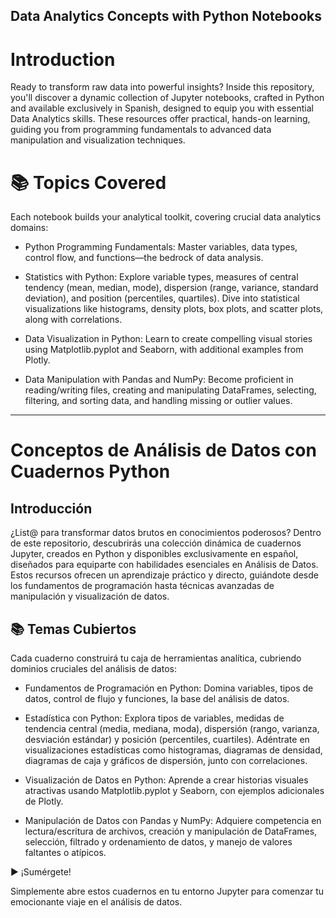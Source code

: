 ## Data Analytics Concepts with Python Notebooks

# Introduction

Ready to transform raw data into powerful insights? Inside this repository, you'll discover a dynamic collection of Jupyter notebooks, crafted in Python and available exclusively in Spanish, designed to equip you with essential Data Analytics skills. These resources offer practical, hands-on learning, guiding you from programming fundamentals to advanced data manipulation and visualization techniques.

# 📚 Topics Covered

Each notebook builds your analytical toolkit, covering crucial data analytics domains:

* Python Programming Fundamentals: Master variables, data types, control flow, and functions—the bedrock of data analysis.

* Statistics with Python: Explore variable types, measures of central tendency (mean, median, mode), dispersion (range, variance, standard deviation), and position (percentiles, quartiles). Dive into statistical visualizations like histograms, density plots, box plots, and scatter plots, along with correlations.

* Data Visualization in Python: Learn to create compelling visual stories using Matplotlib.pyplot and Seaborn, with additional examples from Plotly.

* Data Manipulation with Pandas and NumPy: Become proficient in reading/writing files, creating and manipulating DataFrames, selecting, filtering, and sorting data, and handling missing or outlier values.

-----------------------------------------

# Conceptos de Análisis de Datos con Cuadernos Python

## Introducción

¿List@ para transformar datos brutos en conocimientos poderosos? Dentro de este repositorio, descubrirás una colección dinámica de cuadernos Jupyter, creados en Python y disponibles exclusivamente en español, diseñados para equiparte con habilidades esenciales en Análisis de Datos. Estos recursos ofrecen un aprendizaje práctico y directo, guiándote desde los fundamentos de programación hasta técnicas avanzadas de manipulación y visualización de datos.

## 📚 Temas Cubiertos

Cada cuaderno construirá tu caja de herramientas analítica, cubriendo dominios cruciales del análisis de datos:

* Fundamentos de Programación en Python: Domina variables, tipos de datos, control de flujo y funciones, la base del análisis de datos.

* Estadística con Python: Explora tipos de variables, medidas de tendencia central (media, mediana, moda), dispersión (rango, varianza, desviación estándar) y posición (percentiles, cuartiles). Adéntrate en visualizaciones estadísticas como histogramas, diagramas de densidad, diagramas de caja y gráficos de dispersión, junto con correlaciones.

* Visualización de Datos en Python: Aprende a crear historias visuales atractivas usando Matplotlib.pyplot y Seaborn, con ejemplos adicionales de Plotly.

* Manipulación de Datos con Pandas y NumPy: Adquiere competencia en lectura/escritura de archivos, creación y manipulación de DataFrames, selección, filtrado y ordenamiento de datos, y manejo de valores faltantes o atípicos.

▶️ ¡Sumérgete!

Simplemente abre estos cuadernos en tu entorno Jupyter para comenzar tu emocionante viaje en el análisis de datos. 
